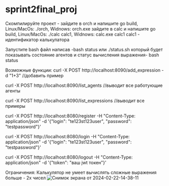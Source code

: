 

# sprint2final_proj

Скомпилируйте проект - зайдите в orch и напишите go build, Linux/MacOs: ./orch, Widnows: orch.exe
                       зайдите в calc и напишите go build, Linux/MacOs: ./calc calc1, Widnows: calc.exe calc1 
                       calc1 - идентификатор калькулатора
                       



Запустите bash файл написав -bash status или ./status.sh который будет показывать состояние агентов и статус вычисления выражения- bash status



Возможные функции:
curl -X POST http://localhost:8090/add_expression -d "1+3" //добавить пример

curl -X POST http://localhost:8090/list_agents //выводит все работующие агенты

curl -X POST http://localhost:8090/list_expressions //выводит все примеры

curl -X POST http://localhost:8080/register -H "Content-Type: application/json" -d '{"login": "te123st123user", "password": "testpassword"}'

curl -X POST http://localhost:8080/login -H "Content-Type: application/json" -d '{"login": "te123st123user", "password": "testpassword"}'

curl -X POST http://localhost:8080/logout -H "Content-Type: application/json" -d '{"token": "ваш jwt токен"}'


Ограничения:
Калькулятор не умеет вычислять сложные выражения больше - 2х чисел
![Снимок экрана от 2024-02-22-14-38-11](https://github.com/IvanK09/sprint2final_proj/assets/71665828/14531f97-a0ae-44ee-bfc0-c31553f92e69)
